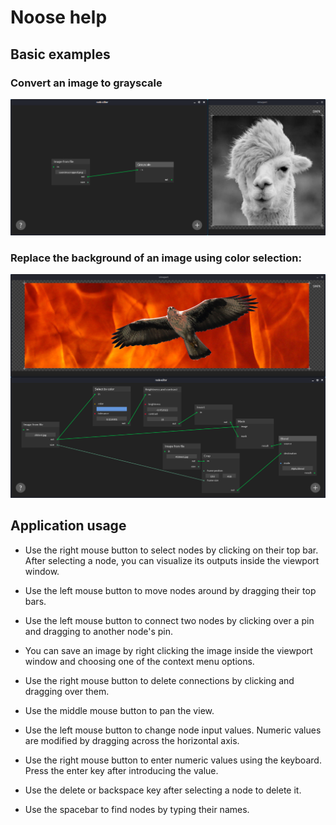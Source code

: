 # Noose help
## Basic examples
### Convert an image to grayscale
![Grayscale example](grayscale.png)
### Replace the background of an image using color selection:
![Background example](backgroundChange.png)
## Application usage

- Use the right mouse button to select nodes by clicking on their top bar. After selecting a node, you can visualize its outputs inside the viewport window.

- Use the left mouse button to move nodes around by dragging their top bars.

- Use the left mouse button to connect two nodes by clicking over a pin and dragging to another node's pin.

- You can save an image by right clicking the image inside the viewport window and choosing one of the context menu options.

- Use the right mouse button to delete connections by clicking and dragging over them.

- Use the middle mouse button to pan the view.

- Use the left mouse button to change node input values. Numeric values are modified by dragging across the horizontal axis.

- Use the right mouse button to enter numeric values using the keyboard. Press the enter key after introducing the value.

- Use the delete or backspace key after selecting a node to delete it.

- Use the spacebar to find nodes by typing their names.
